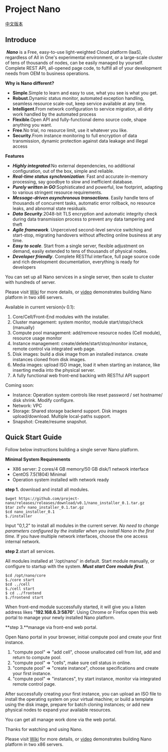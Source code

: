 # Project Nano

[中文版本](README_cn.md)

## Introduce

​    ***Nano*** is a Free, easy-to-use light-weighted Cloud platform (IaaS), regardless of All in One's experimental environment, or a large-scale cluster of tens of thousands of nodes, can be easily managed by yourself. Complete REST API, all-opened page code, to fulfill all of your development needs from OEM to business operations.



**Why is Nano different?**

- **Simple**.Simple to learn and easy to use, what you see is what you get.
- **Robust**.Dynamic status monitor, automated exception handling, seamless resource scale-out, keep service available at any time.
- **Intelligent**.From network configuration to service migration, all dirty work handled by the automated process
- **Flexible**.Open API and fully-functional demo source code, shape anything you want.
- **Free**.No trial, no resource limit, use it whatever you like.
- **Security**.From instance monitoring to full encryption of data transmission, dynamic protection against data leakage and illegal access



**Features**

- ***Highly integrated***:No external dependencies, no additional configuration, out of the box, simple and reliable. 
- ***Real-time status synchronization***: Fast and accurate in-memory processing, say goodbye to slow and inefficient database.
- ***Purely written in GO***:Sophisticated and powerful, low footprint, adapting to various stringent resource requirements.
- ***Message-driven asynchronous transactions***. Easily handle tens of thousands of concurrent tasks, automatic error rollback, no resource leaks, and abnormal state residuals.
- ***Data Security***.2048-bit TLS encryption and automatic integrity check during data transmission process to prevent any data tampering and theft
- ***Agile framework***. Unperceived second-level service switching and start-stop, migrating handovers without affecting online business at any time.
- ***Easy to scale***. Start from a single server, flexible adjustment on demand, easily extended to tens of thousands of physical nodes.
- ***Developer friendly***. Complete RESTful interface, full page source code and rich development documentation, everything is ready for developers



You can set up all Nano services in a single server, then scale to cluster with hundreds of server.

Please visit [Wiki](https://github.com/project-nano/releases/wiki/home_en) for more details, or [video](https://www.nanos.cloud/en-us/demo.html) demonstrates building Nano platform in two x86 servers.



Available in current version(v 0.1): 

1. Core/Cell/Front-End modules with the installer.
2. Cluster management: system monitor, module start/stop/check (manually) 
3. Compute pool management: add/remove resource nodes (Cell module), resource usage monitor
4. Instance management: create/delete/start/stop/monitor instance, remote control via integrated web page.
5. Disk images: build a disk image from an installed instance. create instances cloned from disk images.
6. Media images: upload ISO image, load it when starting an instance, like inserting media into the physical server.
7. A fully functional web front-end backing with RESTful API support



Coming soon:

- Instance: Operation system controls like reset password / set hostname/ disk shrink. Modify configure.
- Network: VPC
- Storage: Shared storage backend support. Disk images upload/download. Multiple local-paths support.
- Snapshot: Create/resume snapshot.



## Quick Start Guide



Follow below instructions building a single server Nano platform.



**Minimal System Requirements** 

- X86 server: 2 cores/4 GB memory/50 GB disk/1 network interface
- CentOS 7.5(1804) Minimal
- Operation system installed with network ready



**step 1.** download and install all modules.

```
$wget https://github.com/project-nano/releases/releases/download/v0.1/nano_installer_0.1.tar.gz
$tar zxfv nano_installer_0.1.tar.gz
$cd nano_installer_0.1
$./installer
```

Input "0,1,2" to install all modules in the current server. *No need to change parameters configured by the installer when you install Nano in the first time.* If you have multiple network interfaces, choose the one access internal network.



**step 2**.start all services.

All modules installed at '/opt/nano/' in default. Start module manually, or configure to startup with the system. ***Must start Core module first***.

```
$cd /opt/nano/core
$./core start
$cd ../cell
$./cell start
$ cd ../frontend
$./frontend start
```

When front-end module successfully started, it will give you a listen address likes "**192.168.6.3:5870**". Using Chrome or Firefox open this web portal to manage your newly installed Nano platform.



**step 3.**manage via front-end web portal.

Open Nano portal in your browser, initial compute pool and create your first instance.

1. "compute pool" => "add cell", choose unallocated cell from list, add and return to compute pool.
2. "compute pool" => "cells", make sure cell status in online.
3. "compute pool" => "create instance", choose specifications and create your first instance.
4. "compute pool" => "instances", try start instance, monitor via integrated remote control page.



After successfully creating your first instance, you can upload an ISO file to install the operating system on your virtual machine; or build a template using the disk image,  prepare for batch cloning instances; or add new physical nodes to expand your available resources. 

You can get all manage work done via the web portal.

Thanks for watching and using Nano.

Please visit [Wiki](https://github.com/project-nano/releases/wiki/home_en) for more details, or [video](https://www.nanos.cloud/en-us/demo.html) demonstrates building Nano platform in two x86 servers.



